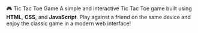 🎮 Tic Tac Toe Game
A simple and interactive Tic Tac Toe game built using **HTML**, **CSS**, and **JavaScript**. Play against a friend on the same device and enjoy the classic game in a modern web interface!
